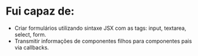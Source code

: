 # Fui capaz de:
* Criar formulários utilizando sintaxe JSX com as tags: input, textarea, select, form.
* Transmitir informações de componentes filhos para componentes pais via callbacks.
